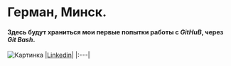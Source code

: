 # Герман, Минск.
#### Здесь будут храниться мои первые попытки работы с ***GitHuB***, через ***Git Bash***.






 
![Картинка]([https://pngimg.com/uploads/linkedIn/linkedIn_PNG13.png](https://prnt.sc/MpN5VHxqApD9)) |[Linkedin](https://www.linkedin.com/in/herman-shtolle/ "Herman Shtolle")|
 |:---|
